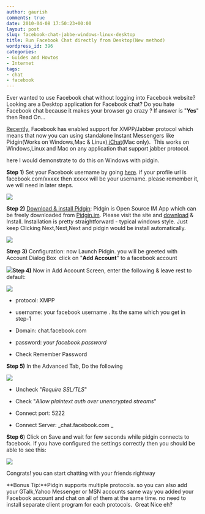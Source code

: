```yaml
---
author: gaurish
comments: true
date: 2010-04-08 17:50:23+00:00
layout: post
slug: facebook-chat-jabbe-windows-linux-desktop
title: Run Facebook Chat directly from Desktop(New method)
wordpress_id: 396
categories:
- Guides and Howtos
- Internet
tags:
- chat
- facebook
---
```


Ever wanted to use Facebook chat without logging into Facebook website? Looking are a Desktop application for Facebook chat? Do you hate Facebook chat because it makes your browser go crazy ? If answer is "**Yes**" then Read On...

[Recently](http://developers.facebook.com/news.php?blog=1&story=361), Facebook has enabled support for XMPP/Jabber protocol which means that now you can using standalone Instant Messengers like Pidgin(Works on Windows,Mac & Linux),[iChat](http://www.apple.com/macosx/what-is-macosx/ichat.html)(Mac only).  This works on Windows,Linux and Mac on any application that support jabber protocol.

here I would demonstrate to do this on Windows with pidgin.<!-- more -->

**Step 1)** Set your Facebook username by going [here](http://www.facebook.com/username/). if your profile url is facebook.com/xxxxx then xxxxx will be your username. please remember it, we will need in later steps.

[![](http://www.gaurishsharma.com/wp-content/uploads/2010/04/get-fb-username-1024x257.png)](http://www.gaurishsharma.com/wp-content/uploads/2010/04/get-fb-username.png)

**Step 2)** [Download & install Pidgin](http://pidgin.im): Pidgin is Open Source IM App which can be freely downloaded from [Pidgin.im](http://www.pidgin.im/). Please visit the site and [download](http://www.pidgin.im/) & Install. Installation is pretty straightforward - typical windows style. Just keep Clicking Next,Next,Next and pidgin would be install automatically.


[![](http://www.gaurishsharma.com/wp-content/uploads/2010/04/pidgin-install-step1-150x150.png)](http://www.gaurishsharma.com/wp-content/uploads/2010/04/pidgin-install-step1.png)


**Strep 3)** Configuration: now Launch Pidgin. you will be greeted with Account Dialog Box  click on "**Add Account**" to a facebook account

[![](http://www.gaurishsharma.com/wp-content/uploads/2010/04/pidgin-addcount-1-alt-150x150.png)](http://www.gaurishsharma.com/wp-content/uploads/2010/04/pidgin-addcount-1-alt.png)**Step 4)** Now in Add Account Screen, enter the following & leave rest to default:

[![](http://www.gaurishsharma.com/wp-content/uploads/2010/04/pidgin-addaccount-2.png)](http://www.gaurishsharma.com/wp-content/uploads/2010/04/pidgin-addaccount-2.png)




  * protocol: XMPP


  * username: your facebook username . Its the same which you get in step-1


  * Domain: chat.facebook.com


  * password: _your facebook password_


  * Check Remember Password


**Step 5)** In the Advanced Tab, Do the following

[![](http://www.gaurishsharma.com/wp-content/uploads/2010/04/pidgin-addaccount-3.png)](http://www.gaurishsharma.com/wp-content/uploads/2010/04/pidgin-addaccount-3.png)




  * Uncheck "_Require SSL/TLS_"


  * Check "_Allow plaintext auth over unencrypted streams_"


  * Connect port: 5222


  * Connect Server: _chat.facebook.com _


**Step 6**) Click on Save and wait for few seconds while pidgin connects to facebook. If you have configured the settings correctly then you should be able to see this:

[![](http://www.gaurishsharma.com/wp-content/uploads/2010/04/pidgin-contactlist-final.png)](http://www.gaurishsharma.com/wp-content/uploads/2010/04/pidgin-contactlist-final.png)

Congrats! you can start chatting with your friends rightway

**Bonus Tip:**Pidgin supports multiple protocols. so you can also add your GTalk,Yahoo Messenger or MSN accounts same way you added your Facebook account and chat on all of them at the same time. no need to install separate client program for each protocols.  Great Nice eh?
